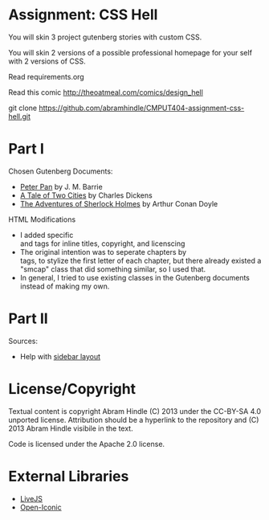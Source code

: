 Assignment: CSS Hell
====================

You will skin 3 project gutenberg stories with custom CSS.

You will skin 2 versions of a possible professional homepage for your
self with 2 versions of CSS.

Read requirements.org

Read this comic http://theoatmeal.com/comics/design_hell

git clone https://github.com/abramhindle/CMPUT404-assignment-css-hell.git


Part I
=================

Chosen Gutenberg Documents:

* [Peter Pan](http://www.gutenberg.org/files/16/16-h/16-h.htm) by J. M. Barrie
* [A Tale of Two Cities](http://www.gutenberg.org/files/98/98-h/98-h.htm) by Charles Dickens
* [The Adventures of Sherlock Holmes](http://www.gutenberg.org/files/1661/1661-h/1661-h.htm) by Arthur Conan Doyle

HTML Modifications

* I added specific <div> and <span> tags for inline titles, copyright, and licenscing
* The original intention was to seperate chapters by <div class="chapter"> tags, to stylize the first letter of each chapter, but there already existed a "smcap" class that did something similar, so I used that.
* In general, I tried to use existing classes in the Gutenberg documents instead of making my own.


Part II
=================

Sources:

* Help with [sidebar layout](http://stackoverflow.com/questions/18147887/html-layout-adding-sidebar-column-to-existing-site)

License/Copyright
=================

Textual content is copyright Abram Hindle (C) 2013 under the CC-BY-SA
4.0 unported license. Attribution should be a hyperlink to the
repository and (C) 2013 Abram Hindle visibile in the text.

Code is licensed under the Apache 2.0 license.

External Libraries
=================
* [LiveJS](http://www.livejs.com/)
* [Open-Iconic](https://github.com/iconic/open-iconic)

